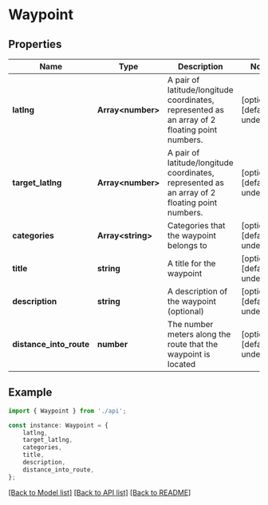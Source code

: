# Waypoint


## Properties

Name | Type | Description | Notes
------------ | ------------- | ------------- | -------------
**latlng** | **Array&lt;number&gt;** | A pair of latitude/longitude coordinates, represented as an array of 2 floating point numbers. | [optional] [default to undefined]
**target_latlng** | **Array&lt;number&gt;** | A pair of latitude/longitude coordinates, represented as an array of 2 floating point numbers. | [optional] [default to undefined]
**categories** | **Array&lt;string&gt;** | Categories that the waypoint belongs to | [optional] [default to undefined]
**title** | **string** | A title for the waypoint | [optional] [default to undefined]
**description** | **string** | A description of the waypoint (optional) | [optional] [default to undefined]
**distance_into_route** | **number** | The number meters along the route that the waypoint is located | [optional] [default to undefined]

## Example

```typescript
import { Waypoint } from './api';

const instance: Waypoint = {
    latlng,
    target_latlng,
    categories,
    title,
    description,
    distance_into_route,
};
```

[[Back to Model list]](../README.md#documentation-for-models) [[Back to API list]](../README.md#documentation-for-api-endpoints) [[Back to README]](../README.md)

